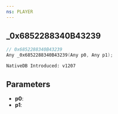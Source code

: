 ```yaml
---
ns: PLAYER
---
```

## _0x6852288340B43239

```c
// 0x6852288340B43239
Any _0x6852288340B43239(Any p0, Any p1);
```

```
NativeDB Introduced: v1207
```

## Parameters
* **p0**:
* **p1**:
